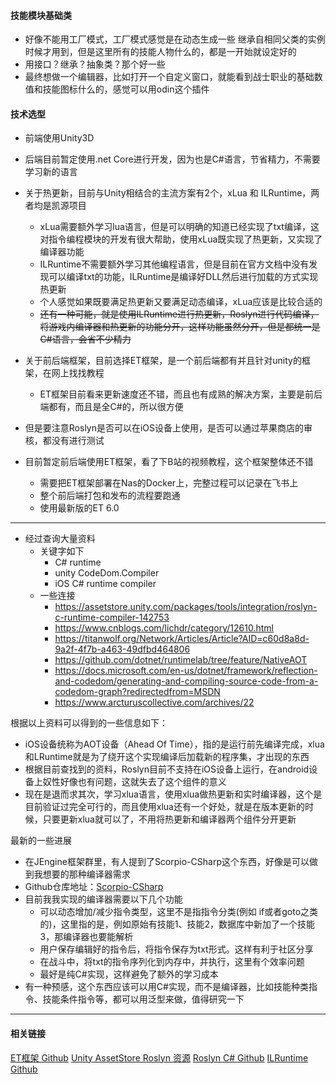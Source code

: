 #### 技能模块基础类
- 好像不能用工厂模式，工厂模式感觉是在动态生成一些 继承自相同父类的实例 时候才用到，但是这里所有的技能人物什么的，都是一开始就设定好的
- 用接口？继承？抽象类？那个好一些
- 最终想做一个编辑器，比如打开一个自定义窗口，就能看到战士职业的基础数值和技能图标什么的，感觉可以用odin这个插件

#### 技术选型
- 前端使用Unity3D
- 后端目前暂定使用.net Core进行开发，因为也是C#语言，节省精力，不需要学习新的语言
- 关于热更新，目前与Unity相结合的主流方案有2个，xLua 和 ILRuntime，两者均是凯源项目
    - xLua需要额外学习lua语言，但是可以明确的知道已经实现了txt编译，这对指令编程模块的开发有很大帮助，使用xLua既实现了热更新，又实现了编译器功能
    - ILRuntime不需要额外学习其他编程语言，但是目前在官方文档中没有发现可以编译txt的功能，ILRuntime是编译好DLL然后进行加载的方式实现热更新
    - 个人感觉如果既要满足热更新又要满足动态编译，xLua应该是比较合适的
    - ~~还有一种可能，就是使用ILRuntime进行热更新，Roslyn进行代码编译，将游戏内编译器和热更新的功能分开，这样功能虽然分开，但是都统一是C#语言，会省不少精力~~
- 关于前后端框架，目前选择ET框架，是一个前后端都有并且针对unity的框架，在网上找找教程
    - ET框架目前看来更新速度还不错，而且也有成熟的解决方案，主要是前后端都有，而且是全C#的，所以很方便

- 但是要注意Roslyn是否可以在iOS设备上使用，是否可以通过苹果商店的审核，都没有进行测试

- 目前暂定前后端使用ET框架，看了下B站的视频教程，这个框架整体还不错
    - 需要把ET框架部署在Nas的Docker上，完整过程可以记录在飞书上
    - 整个前后端打包和发布的流程要跑通
    - 使用最新版的ET 6.0

---

- 经过查询大量资料
    - 关键字如下
        - C# runtime
        - unity CodeDom.Compiler
        - iOS C# runtime compiler
    - 一些连接
        - https://assetstore.unity.com/packages/tools/integration/roslyn-c-runtime-compiler-142753
        - https://www.cnblogs.com/lichdr/category/12610.html
        - https://titanwolf.org/Network/Articles/Article?AID=c60d8a8d-9a2f-4f7b-a463-49dfbd464806
        - https://github.com/dotnet/runtimelab/tree/feature/NativeAOT
        - https://docs.microsoft.com/en-us/dotnet/framework/reflection-and-codedom/generating-and-compiling-source-code-from-a-codedom-graph?redirectedfrom=MSDN
        - https://www.arcturuscollective.com/archives/22

根据以上资料可以得到的一些信息如下：
- iOS设备统称为AOT设备（Ahead Of Time），指的是运行前先编译完成，xlua和LRuntime就是为了绕开这个实现编译后加载新的程序集，才出现的东西
- 根据目前查找到的资料，Roslyn目前不支持在iOS设备上运行，在android设备上奴性好像也有问题，这就失去了这个组件的意义
- 现在是退而求其次，学习xlua语言，使用xlua做热更新和实时编译器，这个是目前验证过完全可行的，而且使用xlua还有一个好处，就是在版本更新的时候，只要更新xlua就可以了，不用将热更新和编译器两个组件分开更新

最新的一些进展
- 在JEngine框架群里，有人提到了Scorpio-CSharp这个东西，好像是可以做到我想要的那种编译器需求
- Github仓库地址：[Scorpio-CSharp](https://github.com/qingfeng346/Scorpio-CSharp)
- 目前我我实现的编译器需要以下几个功能
    - 可以动态增加/减少指令类型，这里不是指指令分类(例如 if或者goto之类的)，这里指的是，例如原始有技能1、技能2，数据库中新加了一个技能3，那编译器也要能解析
    - 用户保存编辑好的指令后，将指令保存为txt形式。这样有利于社区分享
    - 在战斗中，将txt的指令序列化到内存中，并执行，这里有个效率问题
    - 最好是纯C#实现，这样避免了额外的学习成本
- 有一种预感，这个东西应该可以用C#实现，而不是编译器，比如技能种类指令、技能条件指令等，都可以用泛型来做，值得研究一下

---

#### 相关链接
[ET框架 Github](https://github.com/egametang/ET)
[Unity AssetStore Roslyn 资源](https://assetstore.unity.com/packages/tools/integration/roslyn-c-runtime-compiler-142753)
[Roslyn C# Github](https://github.com/dotnet/roslyn)
[ILRuntime Github](https://github.com/Ourpalm/ILRuntime)